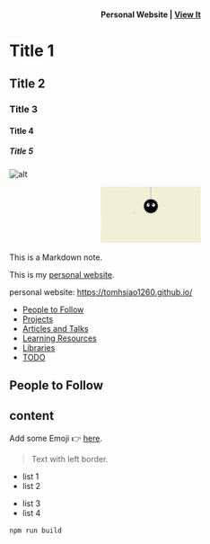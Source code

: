<!-- 文字搭配連結 -->
<h4 align="center">
Personal Website | <a href="https://tomhsiao1260.github.io/" target="_blank">View It<a/>
</h4>

<!-- 標題 -->
# Title 1
## Title 2
### Title 3
#### Title 4
##### Title 5
<!-- 只有 # 和 ## 有隔線 -->

<!-- 用 Markdown 使用圖片 -->
![alt](./assets/image.png)

<!-- 用元素使用圖片 -->
<p align="center">
  <img src="./assets/img.gif" height="100px"/>
</p>

<!-- 輸入不換行文字 -->
<!-- 空一格才會換行 -->
This is a Markdown note.

<!-- 加入連結 -->
This is my [personal website](https://tomhsiao1260.github.io/).

personal website: https://tomhsiao1260.github.io/

- [People to Follow](#people-to-follow)
- [Projects](#projects)
- [Articles and Talks](#articles-and-talks)
- [Learning Resources](#learning-resources)
- [Libraries](#libraries)
- [TODO](#todo)




## People to Follow

## content


<!-- 加入 Emoji -->
Add some Emoji 👉 [here](https://tw.piliapp.com/emoji/list/).

<!-- 左邊界 -->
> Text with left border.

<!-- 列表 -->
- list 1
- list 2
* list 3
* list 4

<!-- 文字加入灰色背景 -->
```
npm run build
```

